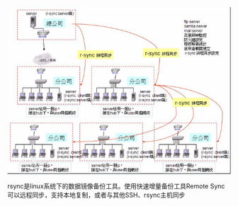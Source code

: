 ![](/assets/fc1f4134970a304e0d4019d1d3c8a786c9175cbe.jpg)

rsync是linux系统下的数据镜像备份工具。使用快速增量备份工具Remote Sync可以远程同步，支持本地复制，或者与其他SSH、rsync主机同步